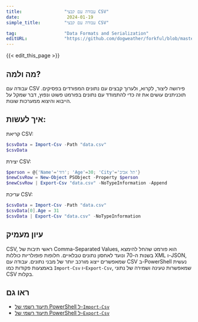 ```yaml
---
title:                "עבודה עם קבצי CSV"
date:                  2024-01-19
simple_title:         "עבודה עם קבצי CSV"

tag:                  "Data Formats and Serialization"
editURL:              "https://github.com/dogweather/forkful/blob/master/content/he/powershell/working-with-csv.md"
---
```


{{< edit_this_page >}}

## מה ולמה?
עבודה עם CSV פירושה ליצור, לקרוא, ולערוך קבצים עם נתונים המפורדים בפסיקים. תוכניתנים עושים את זה כדי להתמודד עם נתונים בפורמט פשוט ונפוץ, דבר שמקל על הייבוא והיצוא ממערכות שונות.

## איך לעשות:
קריאת CSV:
```PowerShell
$csvData = Import-Csv -Path "data.csv"
$csvData
```
יצירת CSV:
```PowerShell
$person = @{'Name'='דוד'; 'Age'=30; 'City'='תל אביב'}
$newCsvRow = New-Object PSObject -Property $person
$newCsvRow | Export-Csv "data.csv" -NoTypeInformation -Append
```
עריכת CSV:
```PowerShell
$csvData = Import-Csv -Path "data.csv"
$csvData[0].Age = 31
$csvData | Export-Csv "data.csv" -NoTypeInformation
```

## עיון מעמיק
CSV, ראשי תיבות של Comma-Separated Values, הוא פורמט שהחל להימצא בשנות ה-70 ונועד לאחסון נתונים טבלאיים. חלופות פופולריות כוללות XML ו-JSON, שמאפשרים ייצוג מורכב יותר של מבני נתונים. עבודה עם CSV ב-PowerShell נעשית באמצעות פקודות כמו `Import-Csv` ו-`Export-Csv`, שמאפשרות טעינה ושמירה של נתוני CSV בקלות.

## ראו גם
- [תיעוד רשמי של PowerShell ל-`Import-Csv`](https://docs.microsoft.com/en-us/powershell/module/microsoft.powershell.utility/import-csv)
- [תיעוד רשמי של PowerShell ל-`Export-Csv`](https://docs.microsoft.com/en-us/powershell/module/microsoft.powershell.utility/export-csv)
